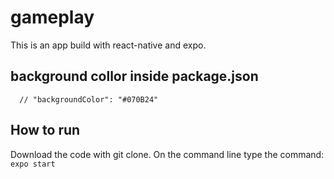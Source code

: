 # gameplay
This is an app build with react-native and expo.

## background collor inside package.json
      // "backgroundColor": "#070B24"


## How to run
Download the code with git clone.
On the command line type the command: 
```expo start```

